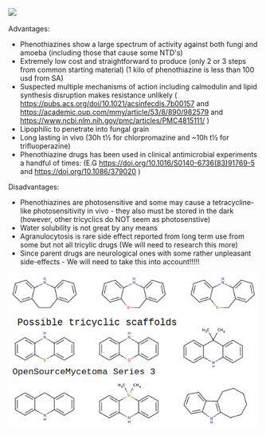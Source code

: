 <img src ="https://upload.wikimedia.org/wikipedia/commons/thumb/f/f9/Trifluoperazine.svg/1280px-Trifluoperazine.svg.png"> </img>



Advantages:
* Phenothiazines show a large spectrum of activity against both fungi and amoeba (including those that cause some NTD's) 
* Extremely low cost and straightforward to produce (only 2 or 3 steps from common starting material) (1 kilo of phenothiazine is less than 100 usd from SA)
* Suspected multiple mechanisms of action including calmodulin and lipid synthesis disruption makes resistance unlikely ( https://pubs.acs.org/doi/10.1021/acsinfecdis.7b00157 and https://academic.oup.com/mmy/article/53/8/890/982579 and https://www.ncbi.nlm.nih.gov/pmc/articles/PMC4815111/ )
* Lipophilic to penetrate into fungal grain 
* Long lasting in vivo (30h t½ for chlorpromazine  and ~10h t½ for trifluoperazine) 
* Phenothiazine drugs has been used in clinical antimicrobial experiments a handful of times: (E.G https://doi.org/10.1016/S0140-6736(83)91769-5 and https://doi.org/10.1086/379020 )

Disadvantages:
* Phenothiazines are photosensitive and some may cause a tetracycline-like photosensitivity in vivo - they also must be stored in the dark (however, other tricyclics do NOT seem as photosenstive)
* Water solubility is not great by any means
* Agranulocytosis is rare side effect reported from long term use from some but not all tricylic drugs (We will need to research this more)
* Since parent drugs are neurological ones with some rather unpleasant side-effects - We will need to take this into account!!!!!


<img src ="https://github.com/OpenSourceMycetoma/Series-3-Phenothiazines/blob/master/frontpage_2.png"> </img>
